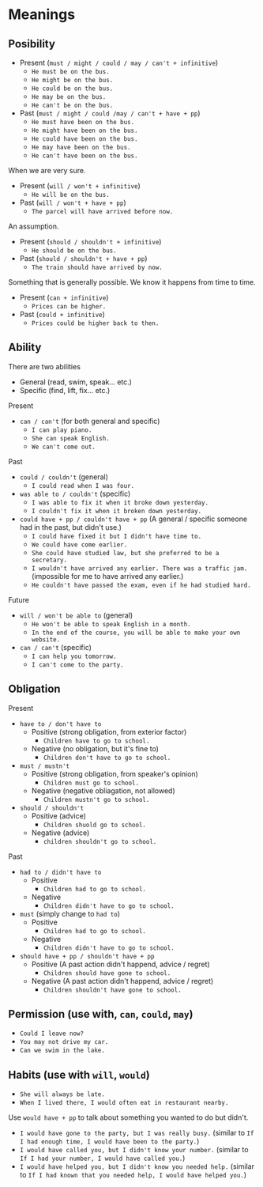 # Meanings

## Posibility

- Present (`must / might / could / may / can't + infinitive`)
  - `He must be on the bus.`
  - `He might be on the bus.`
  - `He could be on the bus.`
  - `He may be on the bus.`
  - `He can't be on the bus.`
- Past (`must / might / could /may / can't + have + pp`)
  - `He must have been on the bus.`
  - `He might have been on the bus.`
  - `He could have been on the bus.`
  - `He may have been on the bus.`
  - `He can't have been on the bus.`

When we are very sure.
- Present (`will / won't + infinitive`)
  - `He will be on the bus.`
- Past (`will / won't + have + pp`)
  - `The parcel will have arrived before now.`

An assumption.
- Present (`should / shouldn't + infinitive`)
  - `He should be on the bus.`
- Past (`should / shouldn't + have + pp`)
  - `The train should have arrived by now.`

Something that is generally possible. We know it happens from time to time.
- Present (`can + infinitive`)
  - `Prices can be higher.`
- Past (`could + infinitive`)
  - `Prices could be higher back to then.`

## Ability

There are two abilities
- General (read, swim, speak... etc.)
- Specific (find, lift, fix... etc.)

Present
  - `can / can't` (for both general and specific)
    - `I can play piano.`
    - `She can speak English.`
    - `We can't come out.`

Past
  - `could / couldn't` (general)
    - `I could read when I was four.`
  - `was able to / couldn't` (specific)
    - `I was able to fix it when it broke down yesterday.`
    - `I couldn't fix it when it broken down yesterday.`
  - `could have + pp / couldn't have + pp` (A general / specific someone had in the past, but didn't use.)
    - `I could have fixed it but I didn't have time to.`
    - `We could have come earlier.`
    - `She could have studied law, but she preferred to be a secretary.`
    - `I wouldn't have arrived any earlier. There was a traffic jam.` (impossible for me to have arrived any earlier.)
    - `He couldn't have passed the exam, even if he had studied hard.`

Future
  - `will / won't be able to` (general)
    - `He won't be able to speak English in a month.`
    - `In the end of the course, you will be able to make your own website.`
  - `can / can't` (specific)
    - `I can help you tomorrow.`
    - `I can't come to the party.`

## Obligation

Present
- `have to / don't have to`
  - Positive (strong obligation, from exterior factor)
    - `Children have to go to school.`
  - Negative (no obligation, but it's fine to)
    - `Children don't have to go to school.`
- `must / mustn't`
  - Positive (strong obligation, from speaker's opinion)
    - `Children must go to school.`
  - Negative (negative obliagation, not allowed)
    - `Children mustn't go to school.`
- `should / shouldn't`
  - Positive (advice)
    - `Children shuold go to school.`
  - Negative (advice)
    - `children shouldn't go to school.`

Past
- `had to / didn't have to`
  - Positive
    - `Children had to go to school.`
  - Negative
    - `Children didn't have to go to school.`
- `must` (simply change to `had to`)
  - Positive
    - `Children had to go to school.`
  - Negative
    - `Children didn't have to go to school.`
- `should have + pp / shouldn't have + pp`
  - Positive (A past action didn't happend, advice / regret)
    - `Children should have gone to school.`
  - Negative (A past action didn't happend, advice / regret)
    - `Children shouldn't have gone to school.`

## Permission (use with, `can`, `could`, `may`)
- `Could I leave now?`
- `You may not drive my car.`
- `Can we swim in the lake.`


## Habits (use with `will`, `would`)
- `She will always be late.`
- `When I lived there, I would often eat in restaurant nearby.`

Use `would have + pp` to talk about something you wanted to do but didn't.
- `I would have gone to the party, but I was really busy.` (similar to `If I had enough time, I would have been to the party.`)
- `I would have called you, but I didn't know your number.` (similar to `If I had your number, I would have called you.`)
- `I would have helped you, but I didn't know you needed help.` (similar to `If I had known that you needed help, I would have helped you.`)
